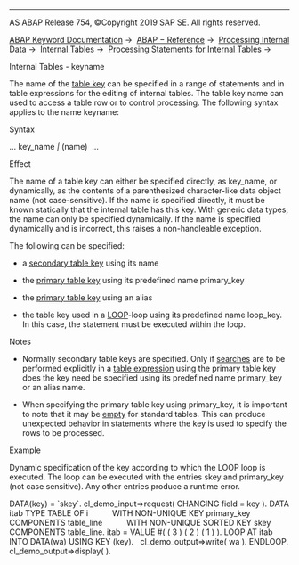   

* * *

AS ABAP Release 754, ©Copyright 2019 SAP SE. All rights reserved.

[ABAP Keyword Documentation](javascript:call_link\('abenabap.htm'\)) →  [ABAP − Reference](javascript:call_link\('abenabap_reference.htm'\)) →  [Processing Internal Data](javascript:call_link\('abenabap_data_working.htm'\)) →  [Internal Tables](javascript:call_link\('abenitab.htm'\)) →  [Processing Statements for Internal Tables](javascript:call_link\('abentable_processing_statements.htm'\)) → 

Internal Tables - keyname

The name of the [table key](javascript:call_link\('abentable_key_glosry.htm'\) "Glossary Entry") can be specified in a range of statements and in table expressions for the editing of internal tables. The table key name can used to access a table row or to control processing. The following syntax applies to the name keyname:

Syntax

... key\_name *|* (name)  ...

Effect

The name of a table key can either be specified directly, as key\_name, or dynamically, as the contents of a parenthesized character-like data object name (not case-sensitive). If the name is specified directly, it must be known statically that the internal table has this key. With generic data types, the name can only be specified dynamically. If the name is specified dynamically and is incorrect, this raises a non-handleable exception.

The following can be specified:

-   a [secondary table key](javascript:call_link\('abensecondary_table_key_glosry.htm'\) "Glossary Entry") using its name

-   the [primary table key](javascript:call_link\('abenprimary_table_key_glosry.htm'\) "Glossary Entry") using its predefined name primary\_key

-   the [primary table key](javascript:call_link\('abenprimary_table_key_glosry.htm'\) "Glossary Entry") using an alias

-   the table key used in a [LOOP](javascript:call_link\('abaploop_at_itab_cond.htm'\))\-loop using its predefined name loop\_key. In this case, the statement must be executed within the loop.

Notes

-   Normally secondary table keys are specified. Only if [searches](javascript:call_link\('abentable_exp_itab_line.htm'\)) are to be performed explicitly in a [table expression](javascript:call_link\('abentable_expressions.htm'\)) using the primary table key does the key need be specified using its predefined name primary\_key or an alias name.

-   When specifying the primary table key using primary\_key, it is important to note that it may be [empty](javascript:call_link\('abenitab_empty_key.htm'\)) for standard tables. This can produce unexpected behavior in statements where the key is used to specify the rows to be processed.

Example

Dynamic specification of the key according to which the LOOP loop is executed. The loop can be executed with the entries skey and primary\_key (not case sensitive). Any other entries produce a runtime error.

DATA(key) = \`skey\`.
cl\_demo\_input=>request( CHANGING field = key ).
DATA itab TYPE TABLE OF i
          WITH NON-UNIQUE KEY primary\_key COMPONENTS table\_line
          WITH NON-UNIQUE SORTED KEY skey COMPONENTS table\_line.
itab = VALUE #( ( 3 ) ( 2 ) ( 1 ) ).
LOOP AT itab INTO DATA(wa) USING KEY (key).
  cl\_demo\_output=>write( wa ).
ENDLOOP.
cl\_demo\_output=>display( ).